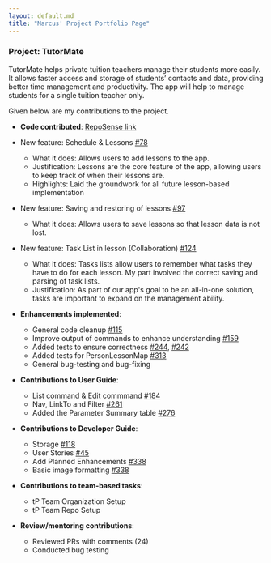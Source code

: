 ```yaml
---
layout: default.md
title: "Marcus' Project Portfolio Page"
---
```


### Project: TutorMate

TutorMate helps private tuition teachers manage their students more easily. It allows faster access and storage of students’ contacts and data, providing better time management and productivity. The app will help to manage students for a single tuition teacher only.

Given below are my contributions to the project.

* **Code contributed**: [RepoSense link](https://nus-cs2103-ay2324s1.github.io/tp-dashboard/?search=&sort=groupTitle&sortWithin=title&timeframe=commit&mergegroup=&groupSelect=groupByRepos&breakdown=true&checkedFileTypes=docs~functional-code~test-code&since=2023-09-22&tabOpen=true&tabType=authorship&tabAuthor=HollaG&tabRepo=AY2324S1-CS2103T-T11-3%2Ftp%5Bmaster%5D&authorshipIsMergeGroup=false&authorshipFileTypes=docs~functional-code~test-code&authorshipIsBinaryFileTypeChecked=false&authorshipIsIgnoredFilesChecked=false)

* New feature: Schedule & Lessons [#78](https://github.com/AY2324S1-CS2103T-T11-3/tp/pull/78)
  * What it does: Allows users to add lessons to the app.
  * Justification: Lessons are the core feature of the app, allowing users to keep track of when their lessons are.
  * Highlights: Laid the groundwork for all future lesson-based implementation

* New feature: Saving and restoring of lessons [#97](https://github.com/AY2324S1-CS2103T-T11-3/tp/pull/97)
  * What it does: Allows users to save lessons so that lesson data is not lost.

* New feature: Task List in lesson (Collaboration) [#124](https://github.com/AY2324S1-CS2103T-T11-3/tp/pull/124)
  * What it does: Tasks lists allow users to remember what tasks they have to do for each lesson. My part involved the correct saving and parsing of task lists.
  * Justification: As part of our app's goal to be an all-in-one solution, tasks are important to expand on the management ability.

* **Enhancements implemented**:
    * General code cleanup [#115](https://github.com/AY2324S1-CS2103T-T11-3/tp/pull/115)
    * Improve output of commands to enhance understanding [#159](https://github.com/AY2324S1-CS2103T-T11-3/tp/pull/159)
    * Added tests to ensure correctness [#244](https://github.com/AY2324S1-CS2103T-T11-3/tp/pull/244), [#242](https://github.com/AY2324S1-CS2103T-T11-3/tp/pull/242)
    * Added tests for PersonLessonMap [#313](https://github.com/AY2324S1-CS2103T-T11-3/tp/pull/313)
    * General bug-testing and bug-fixing

* **Contributions to User Guide**:
    * List command & Edit commmand [#184](https://github.com/AY2324S1-CS2103T-T11-3/tp/pull/184)
    * Nav, LinkTo and Filter [#261](https://github.com/AY2324S1-CS2103T-T11-3/tp/pull/261)
    * Added the Parameter Summary table [#276](https://github.com/AY2324S1-CS2103T-T11-3/tp/pull/276)

* **Contributions to Developer Guide**:
    * Storage [#118](https://github.com/AY2324S1-CS2103T-T11-3/tp/pull/118)
    * User Stories [#45](https://github.com/AY2324S1-CS2103T-T11-3/tp/pull/45)
    * Add Planned Enhancements [#338](https://github.com/AY2324S1-CS2103T-T11-3/tp/pull/338)
    * Basic image formatting [#338](https://github.com/AY2324S1-CS2103T-T11-3/tp/pull/338)

* **Contributions to team-based tasks**:
    * tP Team Organization Setup
    * tP Team Repo Setup

* **Review/mentoring contributions**:
    * Reviewed PRs with comments (24)
    * Conducted bug testing 

